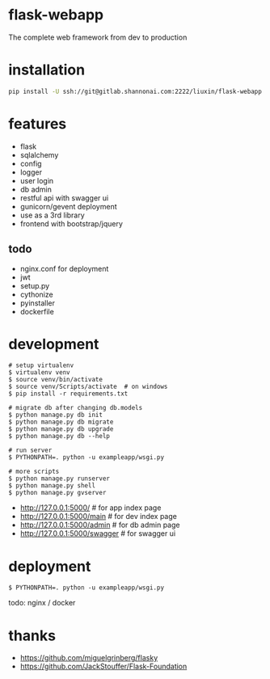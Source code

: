 flask-webapp
============
The complete web framework from dev to production

# installation

```bash
pip install -U ssh://git@gitlab.shannonai.com:2222/liuxin/flask-webapp.git
```

# features
*   flask
*   sqlalchemy
*   config
*   logger
*   user login
*   db admin
*   restful api with swagger ui
*   gunicorn/gevent deployment
*   use as a 3rd library
*   frontend with bootstrap/jquery

## todo
*   nginx.conf for deployment
*   jwt
*   setup.py
*   cythonize
*   pyinstaller
*   dockerfile

# development
```
# setup virtualenv 
$ virtualenv venv
$ source venv/bin/activate
$ source venv/Scripts/activate  # on windows
$ pip install -r requirements.txt

# migrate db after changing db.models
$ python manage.py db init
$ python manage.py db migrate
$ python manage.py db upgrade
$ python manage.py db --help

# run server
$ PYTHONPATH=. python -u exampleapp/wsgi.py

# more scripts
$ python manage.py runserver
$ python manage.py shell
$ python manage.py gvserver

```
*   http://127.0.0.1:5000/  # for app index page
*   http://127.0.0.1:5000/main  # for dev index page
*   http://127.0.0.1:5000/admin  # for db admin page
*   http://127.0.0.1:5000/swagger  # for swagger ui


# deployment
```
$ PYTHONPATH=. python -u exampleapp/wsgi.py
```

todo: nginx / docker

# thanks
*   https://github.com/miguelgrinberg/flasky
*   https://github.com/JackStouffer/Flask-Foundation
